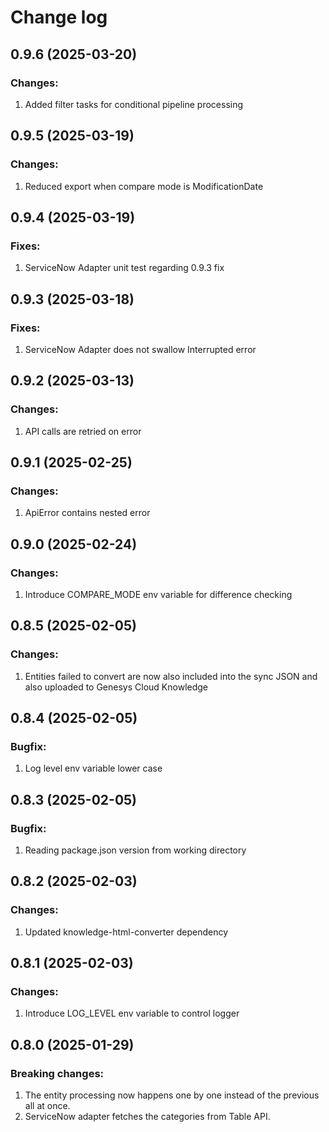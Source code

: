 # Change log

## 0.9.6 (2025-03-20)

### Changes:

1. Added filter tasks for conditional pipeline processing

## 0.9.5 (2025-03-19)

### Changes:

1. Reduced export when compare mode is ModificationDate

## 0.9.4 (2025-03-19)

### Fixes:

1. ServiceNow Adapter unit test regarding 0.9.3 fix

## 0.9.3 (2025-03-18)

### Fixes:

1. ServiceNow Adapter does not swallow Interrupted error

## 0.9.2 (2025-03-13)

### Changes:

1. API calls are retried on error

## 0.9.1 (2025-02-25)

### Changes:

1. ApiError contains nested error

## 0.9.0 (2025-02-24)

### Changes:

1. Introduce COMPARE_MODE env variable for difference checking

## 0.8.5 (2025-02-05)

### Changes:

1. Entities failed to convert are now also included into the sync JSON and also uploaded
   to Genesys Cloud Knowledge

## 0.8.4 (2025-02-05)

### Bugfix:

1. Log level env variable lower case

## 0.8.3 (2025-02-05)

### Bugfix:

1. Reading package.json version from working directory

## 0.8.2 (2025-02-03)

### Changes:

1. Updated knowledge-html-converter dependency

## 0.8.1 (2025-02-03)

### Changes:

1. Introduce LOG_LEVEL env variable to control logger

## 0.8.0 (2025-01-29)

### Breaking changes:

1. The entity processing now happens one by one instead of the previous all at once.
2. ServiceNow adapter fetches the categories from Table API.

